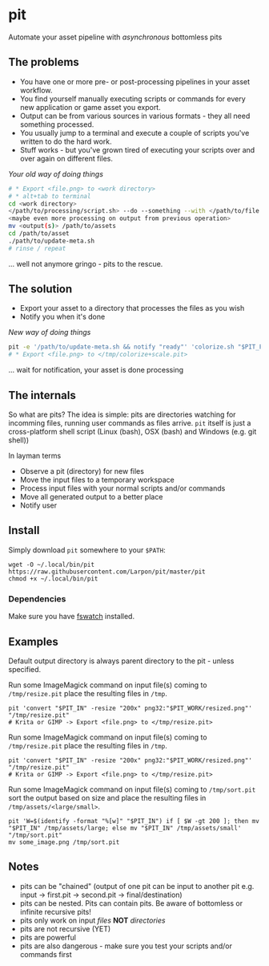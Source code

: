# pit
Automate your asset pipeline with _asynchronous_ bottomless pits

## The problems
* You have one or more pre- or post-processing pipelines in your asset workflow.
* You find yourself manually executing scripts or commands for every new application or game asset you export.
* Output can be from various sources in various formats - they all need something processed.
* You usually jump to a terminal and execute a couple of scripts you've written to do the hard work.
* Stuff works - but you've grown tired of executing your scripts over and over again on different files.

*Your old way of doing things*
```bash
# * Export <file.png> to <work directory>
# * alt+tab to terminal
cd <work directory>
</path/to/processing/script.sh> --do --something --with </path/to/file.png>
<maybe even more processing on output from previous operation>
mv <output(s)> /path/to/assets
cd /path/to/asset
./path/to/update-meta.sh
# rinse / repeat
```

... well not anymore gringo - pits to the rescue.

## The solution
* Export your asset to a directory that processes the files as you wish
* Notify you when it's done

*New way of doing things*
```bash
pit -e '/path/to/update-meta.sh && notify "ready"' 'colorize.sh "$PIT_FILE" && scale.sh "$PIT_FILE" && mv "$PIT_OUT"/*.png /path/to/game/assets' "/tmp/colorize+scale.pit"
# * Export <file.png> to </tmp/colorize+scale.pit>
```
... wait for notification, your asset is done processing

## The internals
So what are pits? The idea is simple:
pits are directories watching for incomming files, running user commands as files arrive.
`pit` itself is just a cross-platform shell script (Linux (bash), OSX (bash) and Windows (e.g. git shell))

In layman terms
* Observe a pit (directory) for new files
* Move the input files to a temporary workspace
* Process input files with your normal scripts and/or commands
* Move all generated output to a better place
* Notify user

## Install

Simply download `pit` somewhere to your `$PATH`:
```
wget -O ~/.local/bin/pit https://raw.githubusercontent.com/Larpon/pit/master/pit
chmod +x ~/.local/bin/pit
```

### Dependencies
Make sure you have [fswatch](https://github.com/emcrisostomo/fswatch) installed.

## Examples
Default output directory is always parent directory to the pit - unless specified.

Run some ImageMagick command on input file(s) coming to `/tmp/resize.pit` place the resulting files in `/tmp`.
```
pit 'convert "$PIT_IN" -resize "200x" png32:"$PIT_WORK/resized.png"' "/tmp/resize.pit"
# Krita or GIMP -> Export <file.png> to </tmp/resize.pit>
```

Run some ImageMagick command on input file(s) coming to `/tmp/resize.pit` place the resulting files in `/tmp`.
```
pit 'convert "$PIT_IN" -resize "200x" png32:"$PIT_WORK/resized.png"' "/tmp/resize.pit"
# Krita or GIMP -> Export <file.png> to </tmp/resize.pit>
```

Run some ImageMagick command on input file(s) coming to `/tmp/sort.pit`<br>
sort the output based on size and place the resulting files in `/tmp/assets/<large/small>`.
```
pit 'W=$(identify -format "%[w]" "$PIT_IN") if [ $W -gt 200 ]; then mv "$PIT_IN" /tmp/assets/large; else mv "$PIT_IN" /tmp/assets/small' "/tmp/sort.pit"
mv some_image.png /tmp/sort.pit
```

## Notes
* pits can be "chained" (output of one pit can be input to another pit e.g. input -> first.pit -> second.pit -> final/destination)
* pits can be nested. Pits can contain pits. Be aware of bottomless or infinite recursive pits!
* pits only work on input _files_ **NOT** _directories_
* pits are not recursive (YET)
* pits are powerful
* pits are also dangerous - make sure you test your scripts and/or commands first
